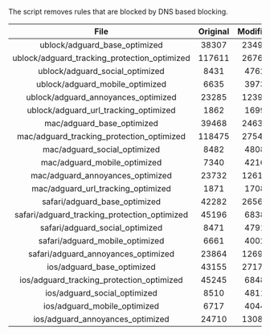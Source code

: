 The script removes rules that are blocked by DNS based blocking.


| File | Original | Modified |
|:----:|:-----:|:-----:|
| ublock/adguard_base_optimized | 38307 | 23499 |
| ublock/adguard_tracking_protection_optimized | 117611 | 26763 |
| ublock/adguard_social_optimized | 8431 | 4762 |
| ublock/adguard_mobile_optimized | 6635 | 3973 |
| ublock/adguard_annoyances_optimized | 23285 | 12391 |
| ublock/adguard_url_tracking_optimized | 1862 | 1699 |
| mac/adguard_base_optimized | 39468 | 24636 |
| mac/adguard_tracking_protection_optimized | 118475 | 27548 |
| mac/adguard_social_optimized | 8482 | 4808 |
| mac/adguard_mobile_optimized | 7340 | 4216 |
| mac/adguard_annoyances_optimized | 23732 | 12616 |
| mac/adguard_url_tracking_optimized | 1871 | 1708 |
| safari/adguard_base_optimized | 42282 | 26569 |
| safari/adguard_tracking_protection_optimized | 45196 | 6838 |
| safari/adguard_social_optimized | 8471 | 4791 |
| safari/adguard_mobile_optimized | 6661 | 4002 |
| safari/adguard_annoyances_optimized | 23864 | 12695 |
| ios/adguard_base_optimized | 43155 | 27177 |
| ios/adguard_tracking_protection_optimized | 45245 | 6848 |
| ios/adguard_social_optimized | 8510 | 4811 |
| ios/adguard_mobile_optimized | 6717 | 4044 |
| ios/adguard_annoyances_optimized | 24710 | 13086 |
